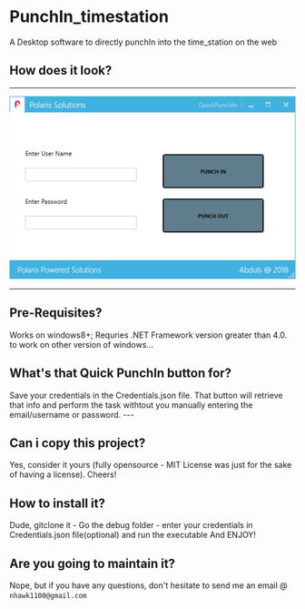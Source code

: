 # PunchIn_timestation
A Desktop software to directly punchIn into the time_station on the web

## How does it look?
---

![alt text](https://github.com/mistermj/PunchIn_timestation/blob/master/PolarisSolutions/PolarisSolutions/image.PNG "Logo Title Text 1")

---

## Pre-Requisites?

Works on windows8+; Requries .NET Framework version greater than 4.0. to work on other version of windows...

## What's that Quick PunchIn button for?

Save your credentials in the Credentials.json file. That button will retrieve that info and perform the task withtout you manually entering the email/username or password. ---

## Can i copy this project?

Yes, consider it yours (fully opensource - MIT License was just for the sake of having a license). Cheers!

## How to install it?

Dude, gitclone it - Go the debug folder - enter your credentials in Credentials.json file(optional) and run the executable And ENJOY!

## Are you going to maintain it?

Nope, but if you have any questions, don't hesitate to send me an email @ ```nhawk1100@gmail.com```
